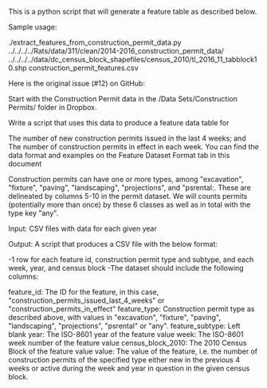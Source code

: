 This is a python script that will generate a feature table as described below.

Sample usage:

./extract_features_from_construction_permit_data.py ../../../../Rats/data/311/clean/2014-2016_construction_permit_data/ ../../../../data/dc_census_block_shapefiles/census_2010/tl_2016_11_tabblock10.shp construction_permit_features.csv

Here is the original issue (#12) on GitHub:

Start with the Construction Permit data in the /Data Sets/Construction Permits/ folder in Dropbox.

Write a script that uses this data to produce a feature data table for

The number of new construction permits issued in the last 4 weeks; and
The number of construction permits in effect in each week.
You can find the data format and examples on the Feature Dataset Format tab in this document

Construction permits can have one or more types, among "excavation", "fixture", "paving", "landscaping", "projections", and "psrental:. These are delineated by columns 5-10 in the permit dataset. We will counts permits (potentially more than once) by these 6 classes as well as in total with the type key "any".

Input:
CSV files with data for each given year

Output:
A script that produces a CSV file with the below format:

-1 row for each feature id, construction permit type and subtype, and each week, year, and census block
-The dataset should include the following columns:

feature_id: The ID for the feature, in this case, "construction_permits_issued_last_4_weeks" or "construction_permits_in_effect"
feature_type: Construction permit type as described above, with values in "excavation", "fixture", "paving", "landscaping", "projections", "psrental" or "any".
feature_subtype: Left blank
year: The ISO-8601 year of the feature value
week: The ISO-8601 week number of the feature value
census_block_2010: The 2010 Census Block of the feature value
value: The value of the feature, i.e. the number of construction permits of the specified type either new in the previous 4 weeks or active during the week and year in question in the given census block.